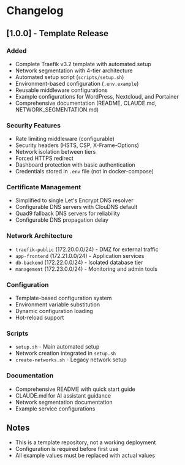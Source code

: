 # Changelog

## [1.0.0] - Template Release

### Added
- Complete Traefik v3.2 template with automated setup
- Network segmentation with 4-tier architecture
- Automated setup script (`scripts/setup.sh`)
- Environment-based configuration (`.env.example`)
- Reusable middleware configurations
- Example configurations for WordPress, Nextcloud, and Portainer
- Comprehensive documentation (README, CLAUDE.md, NETWORK_SEGMENTATION.md)

### Security Features
- Rate limiting middleware (configurable)
- Security headers (HSTS, CSP, X-Frame-Options)
- Network isolation between tiers
- Forced HTTPS redirect
- Dashboard protection with basic authentication
- Credentials stored in `.env` file (not in docker-compose)

### Certificate Management
- Simplified to single Let's Encrypt DNS resolver
- Configurable DNS servers with ClouDNS default
- Quad9 fallback DNS servers for reliability
- Configurable DNS propagation delay

### Network Architecture
- `traefik-public` (172.20.0.0/24) - DMZ for external traffic
- `app-frontend` (172.21.0.0/24) - Application services
- `db-backend` (172.22.0.0/24) - Isolated database tier
- `management` (172.23.0.0/24) - Monitoring and admin tools

### Configuration
- Template-based configuration system
- Environment variable substitution
- Dynamic configuration loading
- Hot-reload support

### Scripts
- `setup.sh` - Main automated setup
- Network creation integrated in `setup.sh`
- `create-networks.sh` - Legacy network setup

### Documentation
- Comprehensive README with quick start guide
- CLAUDE.md for AI assistant guidance
- Network segmentation documentation
- Example service configurations

## Notes
- This is a template repository, not a working deployment
- Configuration is required before first use
- All example values must be replaced with actual values